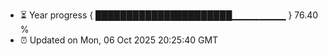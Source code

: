 - ⏳ Year progress { ██████████████████████▁▁▁▁▁▁▁▁ } 76.40 %
- ⏰ Updated on Mon, 06 Oct 2025 20:25:40 GMT

